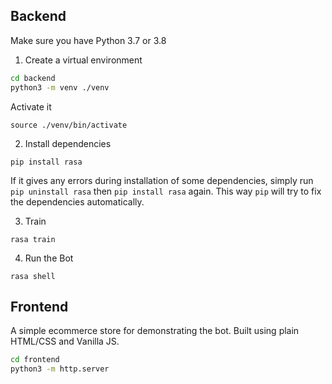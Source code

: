 ## Backend

Make sure you have Python 3.7 or 3.8

1. Create a virtual environment

```bash
cd backend
python3 -m venv ./venv
```

Activate it

`source ./venv/bin/activate`

2. Install dependencies

`pip install rasa`

If it gives any errors during installation of some dependencies, simply run `pip uninstall rasa` then `pip install rasa` again. This way `pip` will try to fix the dependencies automatically.

3. Train

`rasa train`

4. Run the Bot

`rasa shell`

## Frontend

A simple ecommerce store for demonstrating the bot. Built using plain HTML/CSS and Vanilla JS.

```bash
cd frontend
python3 -m http.server
```